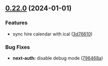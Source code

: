 ## [0.22.0](https://github.com/taskany-inc/hire/compare/v0.21.0...v0.22.0) (2024-01-01)


### Features

* sync hire calendar with ical ([3d76610](https://github.com/taskany-inc/hire/commit/3d7661066c493167ba112fcdf2f1347f47b913b4))


### Bug Fixes

* **next-auth:** disable debug mode ([796468a](https://github.com/taskany-inc/hire/commit/796468a19adba66bdc553e45b3fab751fda46df1))

